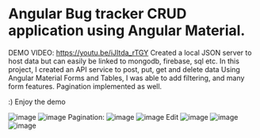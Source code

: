# Angular Bug tracker CRUD application using Angular Material.
DEMO VIDEO: https://youtu.be/iJItda_rTGY
Created a local JSON server to host data but can easily be linked to mongodb, firebase, sql etc.
In this project, I created an API service to post, put, get and delete data
Using Angular Material Forms and Tables, I was able to add filtering, and many form features. Pagination implemented as well.

:) Enjoy the demo

![image](https://user-images.githubusercontent.com/40246928/197669128-488aac1f-5dd8-44fd-b221-dd94fdb02f8f.png)
![image](https://user-images.githubusercontent.com/40246928/197669162-21924221-690a-4486-9c51-855c7076af29.png)
Pagination:
![image](https://user-images.githubusercontent.com/40246928/197681620-b3bc4fe9-7c73-4709-a278-85d015cbc24a.png)
![image](https://user-images.githubusercontent.com/40246928/197681658-196a2c6a-9412-4541-94c5-d86336e0648f.png)
Edit
![image](https://user-images.githubusercontent.com/40246928/197681687-1aafd671-5bf0-428f-a221-eb3e49d08973.png)
![image](https://user-images.githubusercontent.com/40246928/197681740-4e0d3a7b-569f-436a-81b3-6424652f08fb.png)
![image](https://user-images.githubusercontent.com/40246928/197681766-28a5a2b9-743f-4010-868e-8f75e684fbd1.png)



